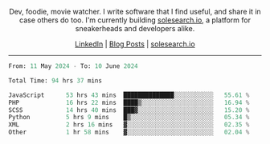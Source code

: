 <p align="center">Dev, foodie, movie watcher. I write software that I find useful, and share it in case others do too. I'm currently building <a href="https://solesearch.io">solesearch.io</a>, a platform for sneakerheads and developers alike.</p>
<p align="center">
  <a href="https://www.linkedin.com/in/peter-rauscher">LinkedIn</a>
  |
  <a href="https://dev.to/peterrauscher">Blog Posts</a>
  |
  <a href="https://solesearch.io">solesearch.io</a>
</p>
<hr/>
<!--START_SECTION:waka-->

```python
From: 11 May 2024 - To: 10 June 2024

Total Time: 94 hrs 37 mins

JavaScript      53 hrs 43 mins  ██████████████░░░░░░░░░░░   55.61 %
PHP             16 hrs 22 mins  ████▒░░░░░░░░░░░░░░░░░░░░   16.94 %
SCSS            14 hrs 40 mins  ███▓░░░░░░░░░░░░░░░░░░░░░   15.20 %
Python          5 hrs 9 mins    █▒░░░░░░░░░░░░░░░░░░░░░░░   05.34 %
XML             2 hrs 16 mins   ▓░░░░░░░░░░░░░░░░░░░░░░░░   02.35 %
Other           1 hr 58 mins    ▓░░░░░░░░░░░░░░░░░░░░░░░░   02.04 %
```

<!--END_SECTION:waka-->
